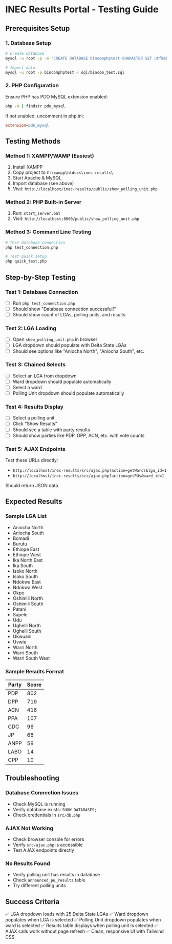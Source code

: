 # INEC Results Portal - Testing Guide

## Prerequisites Setup

### 1. Database Setup
```bash
# Create database
mysql -u root -p -e "CREATE DATABASE bincomphptest CHARACTER SET utf8mb4 COLLATE utf8mb4_unicode_ci;"

# Import data
mysql -u root -p bincomphptest < sql/bincom_test.sql
```

### 2. PHP Configuration
Ensure PHP has PDO MySQL extension enabled:
```bash
php -m | findstr pdo_mysql
```

If not enabled, uncomment in php.ini:
```ini
extension=pdo_mysql
```

## Testing Methods

### Method 1: XAMPP/WAMP (Easiest)
1. Install XAMPP
2. Copy project to `C:\xampp\htdocs\inec-results\`
3. Start Apache & MySQL
4. Import database (see above)
5. Visit: `http://localhost/inec-results/public/show_polling_unit.php`

### Method 2: PHP Built-in Server
1. Run: `start_server.bat`
2. Visit: `http://localhost:8000/public/show_polling_unit.php`

### Method 3: Command Line Testing
```bash
# Test database connection
php test_connection.php

# Test quick setup
php quick_test.php
```

## Step-by-Step Testing

### Test 1: Database Connection
- [ ] Run `php test_connection.php`
- [ ] Should show "Database connection successful!"
- [ ] Should show count of LGAs, polling units, and results

### Test 2: LGA Loading
- [ ] Open `show_polling_unit.php` in browser
- [ ] LGA dropdown should populate with Delta State LGAs
- [ ] Should see options like "Aniocha North", "Aniocha South", etc.

### Test 3: Chained Selects
- [ ] Select an LGA from dropdown
- [ ] Ward dropdown should populate automatically
- [ ] Select a ward
- [ ] Polling Unit dropdown should populate automatically

### Test 4: Results Display
- [ ] Select a polling unit
- [ ] Click "Show Results"
- [ ] Should see a table with party results
- [ ] Should show parties like PDP, DPP, ACN, etc. with vote counts

### Test 5: AJAX Endpoints
Test these URLs directly:
- `http://localhost/inec-results/src/ajax.php?action=getWards&lga_id=1`
- `http://localhost/inec-results/src/ajax.php?action=getPUs&ward_id=1`

Should return JSON data.

## Expected Results

### Sample LGA List
- Aniocha North
- Aniocha South
- Bomadi
- Burutu
- Ethiope East
- Ethiope West
- Ika North East
- Ika South
- Isoko North
- Isoko South
- Ndokwa East
- Ndokwa West
- Okpe
- Oshimili North
- Oshimili South
- Patani
- Sapele
- Udu
- Ughelli North
- Ughelli South
- Ukwuani
- Uvwie
- Warri North
- Warri South
- Warri South West

### Sample Results Format
| Party | Score |
|-------|-------|
| PDP   | 802   |
| DPP   | 719   |
| ACN   | 416   |
| PPA   | 107   |
| CDC   | 96    |
| JP    | 68    |
| ANPP  | 59    |
| LABO  | 14    |
| CPP   | 10    |

## Troubleshooting

### Database Connection Issues
- Check MySQL is running
- Verify database exists: `SHOW DATABASES;`
- Check credentials in `src/db.php`

### AJAX Not Working
- Check browser console for errors
- Verify `src/ajax.php` is accessible
- Test AJAX endpoints directly

### No Results Found
- Verify polling unit has results in database
- Check `announced_pu_results` table
- Try different polling units

## Success Criteria
✅ LGA dropdown loads with 25 Delta State LGAs
✅ Ward dropdown populates when LGA is selected
✅ Polling Unit dropdown populates when ward is selected
✅ Results table displays when polling unit is selected
✅ AJAX calls work without page refresh
✅ Clean, responsive UI with Tailwind CSS
